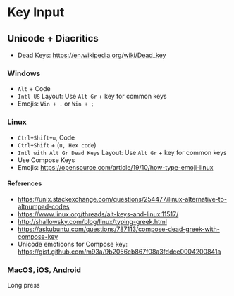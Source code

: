 # Key Input 

## Unicode + Diacritics

- Dead Keys: https://en.wikipedia.org/wiki/Dead_key

### Windows

- `Alt` + Code
- `Intl US` Layout: Use `Alt Gr` + key for common keys
- Emojis: `Win + .` or `Win + ;`

### Linux

- `Ctrl+Shift+u`, Code
- `Ctrl+Shift` + (`u, Hex code`)
- `Intl with Alt Gr Dead Keys` Layout: Use `Alt Gr` + key for common keys
- Use Compose Keys
- Emojis: https://opensource.com/article/19/10/how-type-emoji-linux

#### References

- https://unix.stackexchange.com/questions/254477/linux-alternative-to-altnumpad-codes
- https://www.linux.org/threads/alt-keys-and-linux.11517/
- http://shallowsky.com/blog/linux/typing-greek.html
- https://askubuntu.com/questions/787113/compose-dead-greek-with-compose-key
- Unicode emoticons for Compose key: https://gist.github.com/m93a/9b2056cb867f08a3fddce0004200841a

### MacOS, iOS, Android

Long press